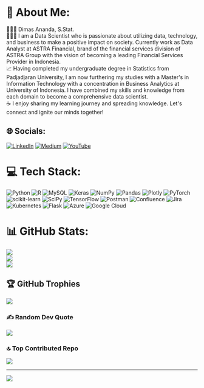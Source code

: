 # 💫 About Me:
👨🏻‍🎓 Dimas Ananda, S.Stat.<br>👨🏻‍💻 I am a Data Scientist who is passionate about utilizing data, technology, and business to make a positive impact on society. Currently work as Data Analyst at ASTRA Financial, brand of the financial services division of ASTRA Group with the vision of becoming a leading Financial Services Provider in Indonesia. <br>📈 Having completed my undergraduate degree in Statistics from Padjadjaran University, I am now furthering my studies with a Master's in Information Technology with a concentration in Business Analytics at University of Indonesia. I have combined my skills and knowledge from each domain to become a comprehensive data scientist.<br>☕️ I enjoy sharing my learning journey and spreading knowledge. Let's connect and ignite our minds together!<br>


## 🌐 Socials:
[![LinkedIn](https://img.shields.io/badge/LinkedIn-%230077B5.svg?logo=linkedin&logoColor=white)](https://linkedin.com/in/https://www.linkedin.com/in/dimasananda0501) [![Medium](https://img.shields.io/badge/Medium-12100E?logo=medium&logoColor=white)](https://medium.com/@https://medium.com/@dimasananda0501) [![YouTube](https://img.shields.io/badge/YouTube-%23FF0000.svg?logo=YouTube&logoColor=white)](https://youtube.com/@https://www.youtube.com/channel/UCnRdyBS_Iq6vtcOpE_RV_5w) 

# 💻 Tech Stack:
![Python](https://img.shields.io/badge/python-3670A0?style=for-the-badge&logo=python&logoColor=ffdd54) ![R](https://img.shields.io/badge/r-%23276DC3.svg?style=for-the-badge&logo=r&logoColor=white) ![MySQL](https://img.shields.io/badge/mysql-%2300f.svg?style=for-the-badge&logo=mysql&logoColor=white) ![Keras](https://img.shields.io/badge/Keras-%23D00000.svg?style=for-the-badge&logo=Keras&logoColor=white) ![NumPy](https://img.shields.io/badge/numpy-%23013243.svg?style=for-the-badge&logo=numpy&logoColor=white) ![Pandas](https://img.shields.io/badge/pandas-%23150458.svg?style=for-the-badge&logo=pandas&logoColor=white) ![Plotly](https://img.shields.io/badge/Plotly-%233F4F75.svg?style=for-the-badge&logo=plotly&logoColor=white) ![PyTorch](https://img.shields.io/badge/PyTorch-%23EE4C2C.svg?style=for-the-badge&logo=PyTorch&logoColor=white) ![scikit-learn](https://img.shields.io/badge/scikit--learn-%23F7931E.svg?style=for-the-badge&logo=scikit-learn&logoColor=white) ![SciPy](https://img.shields.io/badge/SciPy-%230C55A5.svg?style=for-the-badge&logo=scipy&logoColor=%white) ![TensorFlow](https://img.shields.io/badge/TensorFlow-%23FF6F00.svg?style=for-the-badge&logo=TensorFlow&logoColor=white) ![Postman](https://img.shields.io/badge/Postman-FF6C37?style=for-the-badge&logo=postman&logoColor=white) ![Confluence](https://img.shields.io/badge/confluence-%23172BF4.svg?style=for-the-badge&logo=confluence&logoColor=white) ![Jira](https://img.shields.io/badge/jira-%230A0FFF.svg?style=for-the-badge&logo=jira&logoColor=white) ![Kubernetes](https://img.shields.io/badge/kubernetes-%23326ce5.svg?style=for-the-badge&logo=kubernetes&logoColor=white) ![Flask](https://img.shields.io/badge/flask-%23000.svg?style=for-the-badge&logo=flask&logoColor=white) ![Azure](https://img.shields.io/badge/azure-%230072C6.svg?style=for-the-badge&logo=azure-devops&logoColor=white) ![Google Cloud](https://img.shields.io/badge/Google%20Cloud-%234285F4.svg?style=for-the-badge&logo=google-cloud&logoColor=white)
# 📊 GitHub Stats:
![](https://github-readme-stats.vercel.app/api?username=dimasananda0501&theme=city_light&hide_border=false&include_all_commits=false&count_private=false)<br/>
![](https://github-readme-streak-stats.herokuapp.com/?user=dimasananda0501&theme=city_light&hide_border=false)<br/>
![](https://github-readme-stats.vercel.app/api/top-langs/?username=dimasananda0501&theme=city_light&hide_border=false&include_all_commits=false&count_private=false&layout=compact)

## 🏆 GitHub Trophies
![](https://github-profile-trophy.vercel.app/?username=dimasananda0501&theme=juicyfresh&no-frame=true&no-bg=true&margin-w=4)

### ✍️ Random Dev Quote
![](https://quotes-github-readme.vercel.app/api?type=horizontal&theme=light)

### 🔝 Top Contributed Repo
![](https://github-contributor-stats.vercel.app/api?username=dimasananda0501&limit=5&theme=juicyfresh&combine_all_yearly_contributions=true)

---
[![](https://visitcount.itsvg.in/api?id=dimasananda0501&icon=0&color=1)](https://visitcount.itsvg.in)

<!-- Proudly created with GPRM ( https://gprm.itsvg.in ) -->

